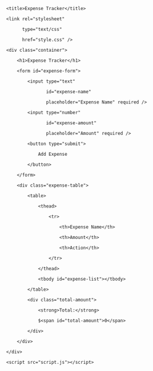 
<!-- index.html -->
<!DOCTYPE html> 

<html> 

  

<head> 

    <title>Expense Tracker</title> 

    <link rel="stylesheet" 

          type="text/css" 

          href="style.css" /> 

</head> 

  

<body> 

    <div class="container"> 

        <h1>Expense Tracker</h1> 

        <form id="expense-form"> 

            <input type="text" 

                   id="expense-name" 

                   placeholder="Expense Name" required /> 

            <input type="number" 

                   id="expense-amount" 

                   placeholder="Amount" required /> 

            <button type="submit"> 

                Add Expense 

            </button> 

        </form> 

        <div class="expense-table"> 

            <table> 

                <thead> 

                    <tr> 

                        <th>Expense Name</th> 

                        <th>Amount</th> 

                        <th>Action</th> 

                    </tr> 

                </thead> 

                <tbody id="expense-list"></tbody> 

            </table> 

            <div class="total-amount"> 

                <strong>Total:</strong>  

                $<span id="total-amount">0</span> 

            </div> 

        </div> 

    </div> 

    <script src="script.js"></script> 

</body> 

  

</html>

